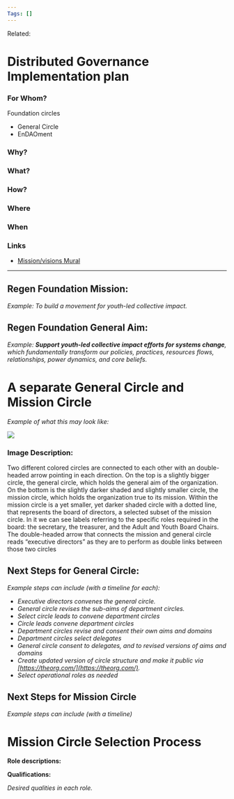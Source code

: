 ```yaml
---
Tags: []
---
```

Related: 
# Distributed Governance Implementation plan

### For Whom?
Foundation circles 
- General Circle
- EnDAOment


### Why?
### What?
### How?
### Where
### When




### Links
- [Mission/visions Mural](https://app.mural.co/t/regenfoundation4191/m/regenfoundation4191/1625248134521/84175146daba07e446939b657931fa65efface8d?sender=u70ef79b0a9c38c2d8ebd9946)



---

## Regen Foundation Mission:

_Example: To build a movement for youth-led collective impact._

## Regen Foundation General Aim:

_Example: **Support youth-led collective impact efforts for systems change**, which fundamentally transform our policies, practices, resources flows, relationships, power dynamics, and core beliefs._

# A separate General Circle and Mission Circle

_Example of what this may look like:_

![](https://lh3.googleusercontent.com/bv0XYr4i0yfPfFVtKIax5EOzY-bp2rTcm2eZ-fM-MWtpVj5kwghMhPfN3dp8LPfqpQowODd5ei-7mObaYFuGtAGpQzPZUMRTmdjxt-fsn-LBbCD3W4pcHwe2N9596QCtjHUK_Jch)

### Image Description:

Two different colored circles are connected to each other with an double-headed arrow pointing in each direction. On the top is a slightly bigger circle, the general circle, which holds the general aim of the organization. On the bottom is the slightly darker shaded and slightly smaller circle, the mission circle, which holds the organization true to its mission. Within the mission circle is a yet smaller, yet darker shaded circle with a dotted line, that represents the board of directors, a selected subset of the mission circle. In it we can see labels referring to the specific roles required in the board: the secretary, the treasurer, and the Adult and Youth Board Chairs. The double-headed arrow that connects the mission and general circle reads “executive directors” as they are to perform as double links between those two circles

## Next Steps for General Circle:

_Example steps can include (with a timeline for each):_

-   _Executive directors convenes the general circle._
-   _General circle revises the sub-aims of department circles._
-   _Select circle leads to convene department circles_
-   _Circle leads convene department circles_
-   _Department circles revise and consent their own aims and domains_
-   _Department circles select delegates_
-   _General circle consent to delegates, and to revised versions of aims and domains_
-   _Create updated version of circle structure and make it public via [](https://theorg.com/)[https://theorg.com/](https://theorg.com/)._
-   _Select operational roles as needed_

## Next Steps for Mission Circle

_Example steps can include (with a timeline)_

# Mission Circle Selection Process

**Role descriptions:**

**Qualifications:**

_Desired qualities in each role._